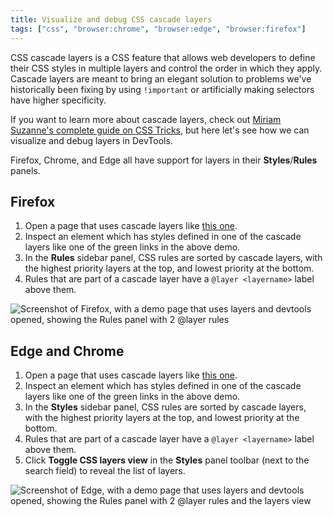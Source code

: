 ```yaml
---
title: Visualize and debug CSS cascade layers
tags: ["css", "browser:chrome", "browser:edge", "browser:firefox"]
---
```


CSS cascade layers is a CSS feature that allows web developers to define their CSS styles in multiple layers and control the order in which they apply. Cascade layers are meant to bring an elegant solution to problems we've historically been fixing by using `!important` or artificially making selectors have higher specificity.

If you want to learn more about cascade layers, check out [Miriam Suzanne's complete guide on CSS Tricks](https://css-tricks.com/css-cascade-layers/), but here let's see how we can visualize and debug layers in DevTools.

Firefox, Chrome, and Edge all have support for layers in their **Styles**/**Rules** panels.

## Firefox

1. Open a page that uses cascade layers like [this one](https://codepen.io/web-dot-dev/full/LYzqPEp).
1. Inspect an element which has styles defined in one of the cascade layers like one of the green links in the above demo.
1. In the **Rules** sidebar panel, CSS rules are sorted by cascade layers, with the highest priority layers at the top, and lowest priority at the bottom.
1. Rules that are part of a cascade layer have a `@layer <layername>` label above them.

![Screenshot of Firefox, with a demo page that uses layers and devtools opened, showing the Rules panel with 2 @layer rules](/assets/img/debug-css-cascade-layers-firefox.png)

## Edge and Chrome

1. Open a page that uses cascade layers like [this one](https://codepen.io/web-dot-dev/full/LYzqPEp).
1. Inspect an element which has styles defined in one of the cascade layers like one of the green links in the above demo.
1. In the **Styles** sidebar panel, CSS rules are sorted by cascade layers, with the highest priority layers at the top, and lowest priority at the bottom.
1. Rules that are part of a cascade layer have a `@layer <layername>` label above them.
1. Click **Toggle CSS layers view** in the **Styles** panel toolbar (next to the search field) to reveal the list of layers.

![Screenshot of Edge, with a demo page that uses layers and devtools opened, showing the Rules panel with 2 @layer rules and the layers view](/assets/img/debug-css-cascade-layers-edge.png)
